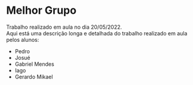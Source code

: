 # Melhor Grupo
Trabalho realizado em aula no dia 20/05/2022.  
Aqui está uma descrição longa e detalhada do trabalho realizado em aula pelos alunos:
- Pedro
- Josué
- Gabriel Mendes
- Iago
- Gerardo Mikael
